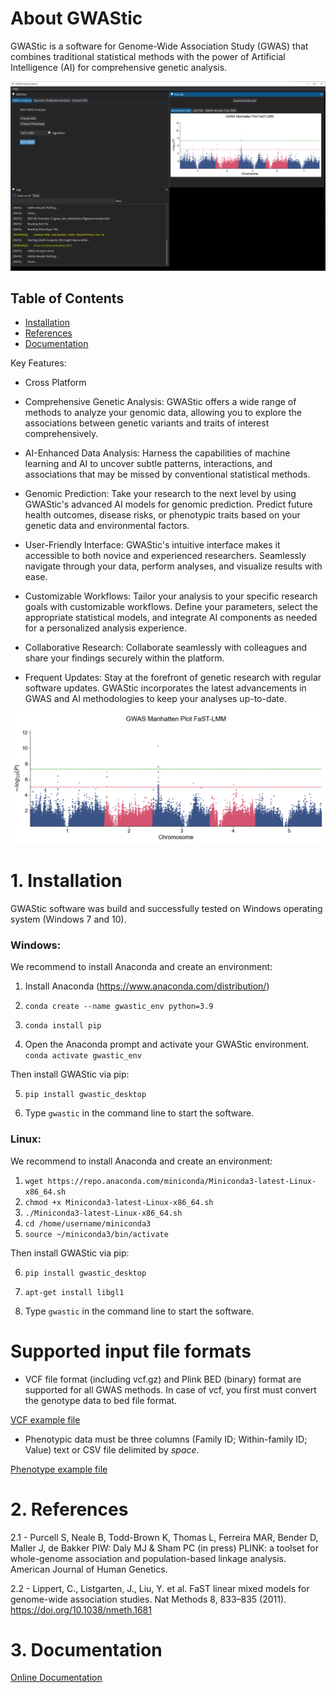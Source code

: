 # About GWAStic

GWAStic is a software for Genome-Wide Association Study (GWAS) that combines traditional statistical methods with the power of Artificial Intelligence (AI) for comprehensive genetic analysis.

![ALT TEXT](https://github.com/snowformatics/gwastic_desktop/blob/e0743e1f67e5300d083a96441bbf505b5d7a7696/gwastic_desktop/images/gui.PNG)

## Table of Contents  
- [Installation](#1-installation)  
- [References](#2-references)  
- [Documentation](#3-documentation)  


Key Features:
- Cross Platform 

- Comprehensive Genetic Analysis: GWAStic offers a wide range of methods to analyze your genomic data, allowing you to explore the associations between genetic variants and traits of interest comprehensively.

- AI-Enhanced Data Analysis: Harness the capabilities of machine learning and AI to uncover subtle patterns, interactions, and associations that may be missed by conventional statistical methods. 

- Genomic Prediction: Take your research to the next level by using GWAStic's advanced AI models for genomic prediction. Predict future health outcomes, disease risks, or phenotypic traits based on your genetic data and environmental factors.
- User-Friendly Interface: GWAStic's intuitive interface makes it accessible to both novice and experienced researchers. Seamlessly navigate through your data, perform analyses, and visualize results with ease.

- Customizable Workflows: Tailor your analysis to your specific research goals with customizable workflows. Define your parameters, select the appropriate statistical models, and integrate AI components as needed for a personalized analysis experience.

- Collaborative Research: Collaborate seamlessly with colleagues and share your findings securely within the platform. 

- Frequent Updates: Stay at the forefront of genetic research with regular software updates. GWAStic incorporates the latest advancements in GWAS and AI methodologies to keep your analyses up-to-date.

![myfile](https://github.com/snowformatics/gwastic_desktop/blob/08383abc5a0ba7920a542257b058094b85fe4446/gwastic_desktop/images/gui.gif)



# 1. Installation  

GWAStic software was build and successfully tested on Windows operating system (Windows 7 and 10).

### Windows:

We recommend to install Anaconda and create an environment:
1. Install Anaconda (https://www.anaconda.com/distribution/)

2. `conda create --name gwastic_env python=3.9`

3. `conda install pip`

4. Open the Anaconda prompt and activate your GWAStic environment.<br/>`conda activate gwastic_env`<br/>

Then install GWAStic via pip:

5. `pip install gwastic_desktop`

6. Type `gwastic` in the command line to start the software.

### Linux:

We recommend to install Anaconda and create an environment:
1. `wget https://repo.anaconda.com/miniconda/Miniconda3-latest-Linux-x86_64.sh`
2. `chmod +x Miniconda3-latest-Linux-x86_64.sh`
3. `./Miniconda3-latest-Linux-x86_64.sh`
4. `cd /home/username/miniconda3`
5. `source ~/miniconda3/bin/activate`

Then install GWAStic via pip:

6. `pip install gwastic_desktop`

7. `apt-get install libgl1`

8. Type `gwastic` in the command line to start the software.


# Supported input file formats
- VCF file format (including vcf.gz) and Plink BED (binary) format are supported for all GWAS methods. In case of vcf, you first must convert the genotype data to bed file format. 

[VCF example file](https://github.com/snowformatics/data/blob/cd8ac371fe669711430a6a4d7c00960082b3cd4b/gwastic_test_data/example.vcf.gz)

- Phenotypic data must be three columns (Family ID; Within-family ID; Value) text or CSV file delimited by *space*.

[Phenotype example file](https://github.com/snowformatics/data/blob/cd8ac371fe669711430a6a4d7c00960082b3cd4b/gwastic_test_data/pheno.csv)

# 2. References

 2.1 - Purcell S, Neale B, Todd-Brown K, Thomas L, Ferreira MAR, Bender D, Maller J, de Bakker PIW:
 Daly MJ & Sham PC (in press) PLINK: a toolset for whole-genome association and population-based linkage analysis. American Journal of Human Genetics.

 2.2 -  Lippert, C., Listgarten, J., Liu, Y. et al. FaST linear mixed models for genome-wide association studies. Nat Methods 8, 833–835 (2011). https://doi.org/10.1038/nmeth.1681
# 3. Documentation
[Online Documentation](https://snowformatics.gitbook.io/product-docs/)




